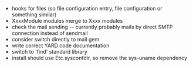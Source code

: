 * hooks for files (so file configuration entry, file configuration or something similar)
* XxxxModule modules merge to Xxxx modules
* check the mail sending -- currently probably mails by direct SMTP connection instead of sendmail
* consider switch directly to mail gem
* write correct YARD code documentation
* switch to 'find' standard library
* install should use Etc.sysconfdir, so remove the sys-uname dependency
